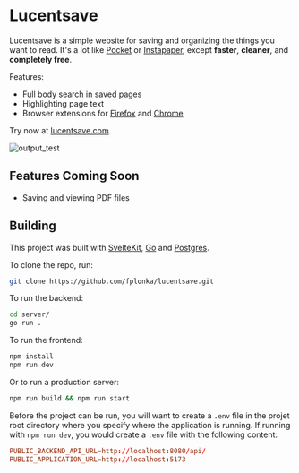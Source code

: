 # Lucentsave

Lucentsave is a simple website for saving and organizing the things you want to read. It's a lot like [Pocket](https://getpocket.com) or [Instapaper](http://instapaper.com), except **faster**, **cleaner**, and **completely free**.

Features:
- Full body search in saved pages
- Highlighting page text
- Browser extensions for [Firefox](https://addons.mozilla.org/addon/lucentsave/) and [Chrome](https://chrome.google.com/webstore/detail/ecjdaebdopdhiicoeoolkgdichihdlcg)

Try now at [lucentsave.com](https://lucentsave.com).

![output_test](https://github.com/fplonka/lucentsave/assets/92261790/f58c7a2e-2ad7-4ad2-85de-b80b1913807e)

## Features Coming Soon
- Saving and viewing PDF files

## Building

This project was built with [SvelteKit](https://kit.svelte.dev), [Go](https://go.dev) and [Postgres](https://www.postgresql.org).

To clone the repo, run:
```bash
git clone https://github.com/fplonka/lucentsave.git
```

To run the backend:
```bash
cd server/
go run .
```

To run the frontend:
```bash
npm install
npm run dev
```
Or to run a production server:
```bash
npm run build && npm run start
```

Before the project can be run, you will want to create a `.env` file in the projet root directory where you specify where the application is running. If running with `npm run dev`, you would create a `.env` file with the following content:
```conf
PUBLIC_BACKEND_API_URL=http://localhost:8080/api/
PUBLIC_APPLICATION_URL=http://localhost:5173
```
